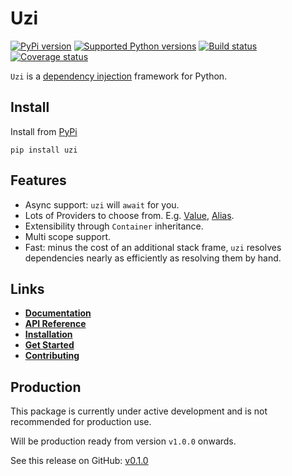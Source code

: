 # Uzi


[![PyPi version][pypi-image]][pypi-link]
[![Supported Python versions][pyversions-image]][pyversions-link]
[![Build status][ci-image]][ci-link]
[![Coverage status][codecov-image]][codecov-link]


`Uzi` is a [dependency injection](https://en.wikipedia.org/wiki/Dependency_injection) framework for Python.

## Install

Install from [PyPi](https://pypi.org/project/uzi/)

```
pip install uzi
```

## Features

- Async support: `uzi` will `await` for you.
- Lots of Providers to choose from. E.g.
[Value](https://pyuzi.github.io/uzi/basic/providers/value.html), 
[Alias](https://pyuzi.github.io/uzi/basic/providers/alias.html).
- Extensibility through `Container` inheritance.
- Multi scope support.
- Fast: minus the cost of an additional stack frame, `uzi` resolves dependencies 
nearly as efficiently as resolving them by hand.


## Links

- __[Documentation][docs-link]__
- __[API Reference][api-docs-link]__
- __[Installation][install-link]__
- __[Get Started][why-link]__
- __[Contributing][contributing-link]__



## Production

This package is currently under active development and is not recommended for production use.

Will be production ready from version `v1.0.0` onwards.



[docs-link]: https://pyuzi.github.io/uzi/
[api-docs-link]: https://pyuzi.github.io/uzi/api/
[install-link]: https://pyuzi.github.io/uzi/install.html
[why-link]: https://pyuzi.github.io/uzi/why.html
[contributing-link]: https://pyuzi.github.io/uzi/0.5.x/contributing.html
[pypi-image]: https://img.shields.io/pypi/v/uzi.svg?color=%233d85c6
[pypi-link]: https://pypi.python.org/pypi/uzi
[pyversions-image]: https://img.shields.io/pypi/pyversions/uzi.svg
[pyversions-link]: https://pypi.python.org/pypi/uzi
[ci-image]: https://github.com/pyuzi/uzi/actions/workflows/workflow.yaml/badge.svg?event=push&branch=master
[ci-link]: https://github.com/pyuzi/uzi/actions?query=workflow%3ACI%2FCD+event%3Apush+branch%3Amaster
[codecov-image]: https://codecov.io/gh/pyuzi/uzi/branch/master/graph/badge.svg
[codecov-link]: https://codecov.io/gh/pyuzi/uzi


See this release on GitHub: [v0.1.0](https://github.com/pyuzi/uzi/releases/tag/0.1.0)
